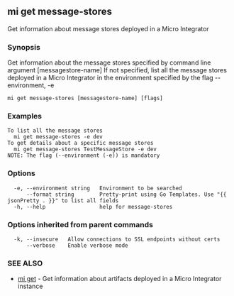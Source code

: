 ## mi get message-stores

Get information about message stores deployed in a Micro Integrator

### Synopsis

Get information about the message stores specified by command line argument [messagestore-name]
If not specified, list all the message stores deployed in a Micro Integrator in the environment specified by the flag --environment, -e

```
mi get message-stores [messagestore-name] [flags]
```

### Examples

```
To list all the message stores
  mi get message-stores -e dev
To get details about a specific message stores
  mi get message-stores TestMessageStore -e dev
NOTE: The flag (--environment (-e)) is mandatory
```

### Options

```
  -e, --environment string   Environment to be searched
      --format string        Pretty-print using Go Templates. Use "{{ jsonPretty . }}" to list all fields
  -h, --help                 help for message-stores
```

### Options inherited from parent commands

```
  -k, --insecure   Allow connections to SSL endpoints without certs
      --verbose    Enable verbose mode
```

### SEE ALSO

* [mi get](mi_get.md)	 - Get information about artifacts deployed in a Micro Integrator instance

